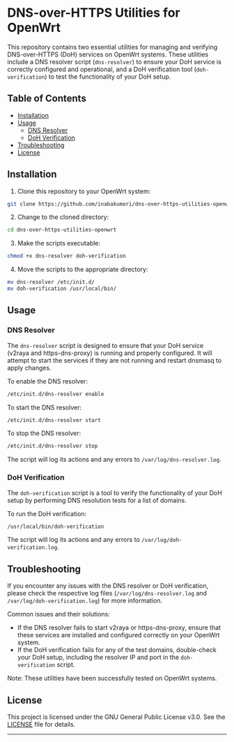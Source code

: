 # DNS-over-HTTPS Utilities for OpenWrt

This repository contains two essential utilities for managing and verifying DNS-over-HTTPS (DoH) services on OpenWrt systems. These utilities include a DNS resolver script (`dns-resolver`) to ensure your DoH service is correctly configured and operational, and a DoH verification tool (`doh-verification`) to test the functionality of your DoH setup.

## Table of Contents

- [Installation](#installation)
- [Usage](#usage)
  - [DNS Resolver](#dns-resolver)
  - [DoH Verification](#doh-verification)
- [Troubleshooting](#troubleshooting)
- [License](#license)

## Installation

1. Clone this repository to your OpenWrt system:

```bash
git clone https://github.com/inabakumori/dns-over-https-utilities-openwrt.git
```

2. Change to the cloned directory:

```bash
cd dns-over-https-utilities-openwrt
```

3. Make the scripts executable:

```bash
chmod +x dns-resolver doh-verification
```

4. Move the scripts to the appropriate directory:

```bash
mv dns-resolver /etc/init.d/
mv doh-verification /usr/local/bin/
```

## Usage

### DNS Resolver

The `dns-resolver` script is designed to ensure that your DoH service (v2raya and https-dns-proxy) is running and properly configured. It will attempt to start the services if they are not running and restart dnsmasq to apply changes.

To enable the DNS resolver:

```bash
/etc/init.d/dns-resolver enable
```

To start the DNS resolver:

```bash
/etc/init.d/dns-resolver start
```

To stop the DNS resolver:

```bash
/etc/init.d/dns-resolver stop
```

The script will log its actions and any errors to `/var/log/dns-resolver.log`.

### DoH Verification

The `doh-verification` script is a tool to verify the functionality of your DoH setup by performing DNS resolution tests for a list of domains.

To run the DoH verification:

```bash
/usr/local/bin/doh-verification
```

The script will log its actions and any errors to `/var/log/doh-verification.log`.

## Troubleshooting

If you encounter any issues with the DNS resolver or DoH verification, please check the respective log files (`/var/log/dns-resolver.log` and `/var/log/doh-verification.log`) for more information.

Common issues and their solutions:

- If the DNS resolver fails to start v2raya or https-dns-proxy, ensure that these services are installed and configured correctly on your OpenWrt system.
- If the DoH verification fails for any of the test domains, double-check your DoH setup, including the resolver IP and port in the `doh-verification` script.

Note: These utilities have been successfully tested on OpenWrt systems.

## License

This project is licensed under the GNU General Public License v3.0. See the [LICENSE](LICENSE) file for details.

---
